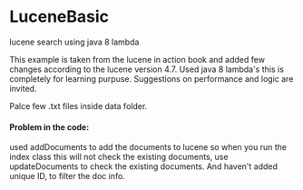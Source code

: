 # LuceneBasic
lucene search using java 8 lambda

This example is taken from the lucene in action book and added few changes according to the lucene version 4.7. 
Used java 8 lambda's this is completely for learning purpuse. Suggestions on performance and logic are invited.

Palce few .txt files inside data folder. 
<h4>Problem in the code: </h4>
used addDocuments to add the documents to lucene so when you run the index class this will not check the existing documents, use updateDocuments to check the existing documents. And haven't added unique ID, to filter the doc info.
